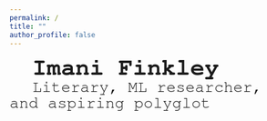 ```yaml
---
permalink: /
title: ""
author_profile: false
---
```


<div style="text-align: center;">
  <div style="display: inline-block; text-align: left;">
    <span style="margin-left: 40px; font-size: 3em; font-family: 'FreeMono', monospace; font-weight: bold;">Imani Finkley</span>
  <span style="margin-left: 40px; font-size: 2em; font-family: 'FreeMono', monospace; font-weight: italics;">Literary, ML researcher, and aspiring polyglot</span>
  </div>
</div>
